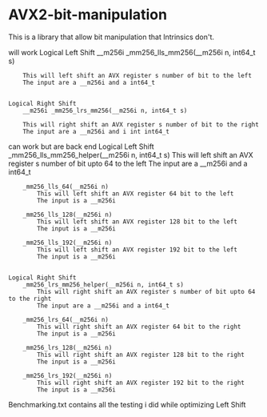 # AVX2-bit-manipulation
This is a library that allow bit manipulation that Intrinsics don't.  

will work
	Logical Left Shift
		__m256i _mm256_lls_mm256(__m256i n, int64_t s)

		This will left shift an AVX register s number of bit to the left
		The input are a __m256i and a int64_t


	Logical Right Shift
		__m256i _mm256_lrs_mm256(__m256i n, int64_t s)

		This will right shift an AVX register s number of bit to the right
		The input are a __m256i and i int int64_t


can work but are back end
	Logical Left Shift
		_mm256_lls_mm256_helper(__m256i n, int64_t s)
			This will left shift an AVX register s number of bit upto 64 to the left
			The input are a __m256i and a int64_t

		_mm256_lls_64(__m256i n)
			This will left shift an AVX register 64 bit to the left
			The input is a __m256i

		_mm256_lls_128(__m256i n)
			This will left shift an AVX register 128 bit to the left
			The input is a __m256i

		_mm256_lls_192(__m256i n)
			This will left shift an AVX register 192 bit to the left
			The input is a __m256i


	Logical Right Shift
		_mm256_lrs_mm256_helper(__m256i n, int64_t s)
			This will right shift an AVX register s number of bit upto 64 to the right
			The input are a __m256i and a int64_t

		_mm256_lrs_64(__m256i n)
			This will right shift an AVX register 64 bit to the right
			The input is a __m256i

		_mm256_lrs_128(__m256i n)
			This will right shift an AVX register 128 bit to the right
			The input is a __m256i
		
		_mm256_lrs_192(__m256i n)
			This will right shift an AVX register 192 bit to the right
			The input is a __m256i

Benchmarking.txt contains all the testing i did while optimizing Left Shift
